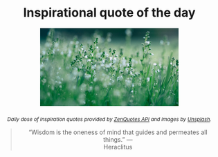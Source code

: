 
<div align="center">

# Inspirational quote of the day

<img src="./data/photo.jpeg" alt="Beautiful nature photo" width="320" height="180">

<sub><i>Daily dose of inspiration quotes provided by [ZenQuotes API](https://zenquotes.io/) and images by [Unsplash](https://unsplash.com/).</i></sub>


<blockquote>&ldquo;Wisdom is the oneness of mind that guides and permeates all things.&rdquo; &mdash; <footer>Heraclitus</footer></blockquote>

</div>

